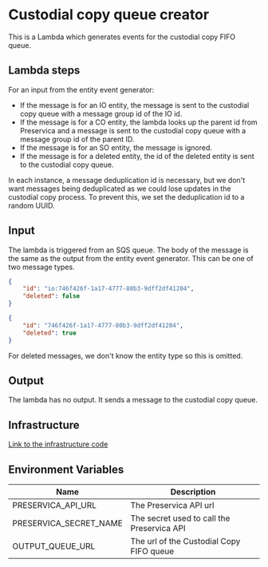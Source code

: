 # Custodial copy queue creator
This is a Lambda which generates events for the custodial copy FIFO queue.

## Lambda steps
For an input from the entity event generator:
* If the message is for an IO entity, the message is sent to the custodial copy queue with a message group id of the IO id.
* If the message is for a CO entity, the lambda looks up the parent id from Preservica and a message is sent to the custodial copy queue with a message group id of the parent ID.
* If the message is for an SO entity, the message is ignored.
* If the message is for a deleted entity, the id of the deleted entity is sent to the custodial copy queue.

In each instance, a message deduplication id is necessary, but we don't want messages being deduplicated as we could lose updates in the custodial copy process. 
To prevent this, we set the deduplication id to a random UUID.

## Input
The lambda is triggered from an SQS queue. The body of the message is the same as the output from the entity event generator.
This can be one of two message types.

```json
{
    "id": "io:746f426f-1a17-4777-80b3-9dff2df41204",
    "deleted": false
}
```

```json
{
    "id": "746f426f-1a17-4777-80b3-9dff2df41204",
    "deleted": true
}
```

For deleted messages, we don't know the entity type so this is omitted.

## Output
The lambda has no output. It sends a message to the custodial copy queue.

## Infrastructure
[Link to the infrastructure code](https://github.com/nationalarchives/dp-terraform-environments)

## Environment Variables

| Name                   | Description                                |
|------------------------|--------------------------------------------|
| PRESERVICA_API_URL     | The Preservica API  url                    |
| PRESERVICA_SECRET_NAME | The secret used to call the Preservica API |
| OUTPUT_QUEUE_URL       | The url of the Custodial Copy FIFO queue   |


